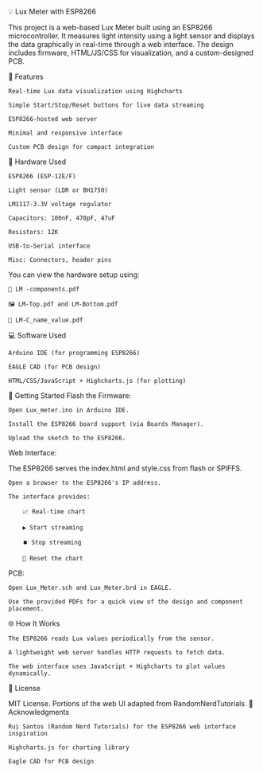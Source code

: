 💡 Lux Meter with ESP8266

This project is a web-based Lux Meter built using an ESP8266 microcontroller. It measures light intensity using a light sensor and displays the data graphically in real-time through a web interface. The design includes firmware, HTML/JS/CSS for visualization, and a custom-designed PCB.

🧠 Features

    Real-time Lux data visualization using Highcharts

    Simple Start/Stop/Reset buttons for live data streaming

    ESP8266-hosted web server

    Minimal and responsive interface

    Custom PCB design for compact integration

🔧 Hardware Used

    ESP8266 (ESP-12E/F)

    Light sensor (LDR or BH1750)

    LM1117-3.3V voltage regulator

    Capacitors: 100nF, 470pF, 47uF

    Resistors: 12K

    USB-to-Serial interface

    Misc: Connectors, header pins

You can view the hardware setup using:

    📄 LM -components.pdf

    🖼️ LM-Top.pdf and LM-Bottom.pdf

    📐 LM-C_name_value.pdf

💻 Software Used

    Arduino IDE (for programming ESP8266)

    EAGLE CAD (for PCB design)

    HTML/CSS/JavaScript + Highcharts.js (for plotting)

🚀 Getting Started
Flash the Firmware:

    Open Lux_meter.ino in Arduino IDE.

    Install the ESP8266 board support (via Boards Manager).

    Upload the sketch to the ESP8266.

Web Interface:

The ESP8266 serves the index.html and style.css from flash or SPIFFS.

    Open a browser to the ESP8266's IP address.

    The interface provides:

        📈 Real-time chart

        ▶️ Start streaming

        ⏹️ Stop streaming

        🔄 Reset the chart

PCB:

    Open Lux_Meter.sch and Lux_Meter.brd in EAGLE.

    Use the provided PDFs for a quick view of the design and component placement.

🌐 How It Works

    The ESP8266 reads Lux values periodically from the sensor.

    A lightweight web server handles HTTP requests to fetch data.

    The web interface uses JavaScript + Highcharts to plot values dynamically.

📄 License

MIT License. Portions of the web UI adapted from RandomNerdTutorials.
🙏 Acknowledgments

    Rui Santos (Random Nerd Tutorials) for the ESP8266 web interface inspiration

    Highcharts.js for charting library

    Eagle CAD for PCB design

